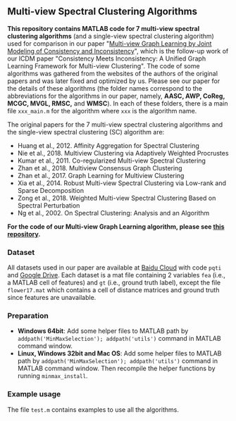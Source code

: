 ## Multi-view Spectral Clustering Algorithms
**This repository contains MATLAB code for 7 multi-view spectral clustering algorithms** (and a single-view spectral clustering algorithm) used for comparison in our paper  "[Multi-view Graph Learning by Joint Modeling of Consistency and Inconsistency](https://arxiv.org/abs/2008.10208)", which is the follow-up work of our ICDM paper "Consistency Meets Inconsistency: A Unified Graph Learning Framework for Multi-view Clustering". 
The code of some algorithms was gathered from the websites of the authors of the original papers and was later fixed and optimized by us. 
Please see our paper for the details of these algorithms (the folder names correspond to the abbreviations for the algorithms in our paper, namely, **AASC, AWP, CoReg, MCGC, MVGL, RMSC,** and **WMSC**). In each of these folders, there is a main file `xxx_main.m` for the algorithm where `xxx` is the algorithm name.  

The original papers for the 7 multi-view spectral clustering algorithms and the single-view spectral clustering (SC) algorithm are:
* Huang et al., 2012. Affinity Aggregation for Spectral Clustering
* Nie et al., 2018. Multiview Clustering via Adaptively Weighted Procrustes
* Kumar et al., 2011. Co-regularized Multi-view Spectral Clustering
* Zhan et al., 2018. Multiview Consensus Graph Clustering
* Zhan et al., 2017. Graph Learning for Multiview Clustering
* Xia et al., 2014. Robust Multi-view Spectral Clustering via Low-rank and Sparse Decomposition
* Zong et al., 2018. Weighted Multi-view Spectral Clustering Based on Spectral Perturbation
* Ng et al., 2002. On Spectral Clustering: Analysis and an Algorithm


**For the code of our Multi-view Graph Learning algorithm, please see [this repository](https://github.com/youweiliang/Multi-view_Graph_Learning).**

### Dataset
All datasets used in our paper are available at [Baidu Cloud](https://pan.baidu.com/s/1bAfDcgH3NguqWM6saDTv1g) with code `pqti` and [Google Drive](https://drive.google.com/drive/folders/1UtjL0Og7ALs9AJq9XnkdrYUmr5rudCyk?usp=sharing). Each dataset is a mat file containing 2 variables `fea` (i.e., a MATLAB cell of features) and `gt` (i.e., ground truth label), except the file `flower17.mat` which contains a cell of distance matrices and ground truth since features are unavailable. 


### Preparation
* **Windows 64bit**: 
Add some helper files to MATLAB path by `addpath('MinMaxSelection'); addpath('utils')` command in MATLAB command window.
* **Linux, Windows 32bit and Mac OS**: 
Add some helper files to MATLAB path by `addpath('MinMaxSelection'); addpath('utils')` command in MATLAB command window. Then recompile the helper functions by running `minmax_install`.


### Example usage
The file `test.m` contains examples to use all the algorithms. 

